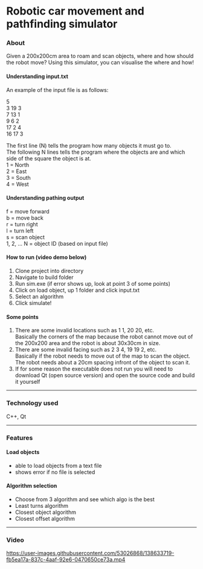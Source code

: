 # Robotic car movement and pathfinding simulator

### About

Given a 200x200cm area to roam and scan objects, where and how should the robot move? Using this simulator, you can visualise the where and how!

#### Understanding input.txt

An example of the input file is as follows:

5  
3 19 3  
7 13 1  
9 6 2  
17 2 4  
16 17 3

The first line (N) tells the program how many objects it must go to.  
The following N lines tells the program where the objects are and which side of the square the object is at.  
1 = North  
2 = East  
3 = South  
4 = West

#### Understanding pathing output
f = move forward  
b = move back  
r = turn right  
l = turn left  
s = scan object  
1, 2, ... N = object ID (based on input file)

#### How to run (video demo below)
1. Clone project into directory
2. Navigate to build folder
3. Run sim.exe (if error shows up, look at point 3 of some points)
4. Click on load object, up 1 folder and click input.txt
5. Select an algorithm
6. Click simulate!

#### Some points

1. There are some invalid locations such as 1 1, 20 20, etc.  
   Basically the corners of the map because the robot cannot move out of the 200x200 area and the robot is about 30x30cm in size.  
2. There are some invalid facing such as 2 3 4, 19 19 2, etc.  
   Basically if the robot needs to move out of the map to scan the object. The robot needs about a 20cm spacing infront of the object to scan it.
3. If for some reason the executable does not run you will need to download Qt (open source version) and open the source code and build it yourself

---

### Technology used

C++, Qt

---

### Features

#### Load objects

- able to load objects from a text file
- shows error if no file is selected

#### Algorithm selection

- Choose from 3 algorithm and see which algo is the best
- Least turns algorithm
- Closest object algorithm
- Closest offset algorithm

---

### Video
https://user-images.githubusercontent.com/53026868/138633719-fb5ea17a-837c-4aaf-92e6-0470650ce73a.mp4
